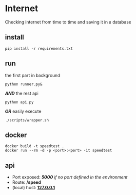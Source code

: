 # Internet
Checking internet from time to time and saving it in a database
## install
```
pip install -r requirements.txt
```
## run
the first part in background
```
python runner.py&
```
***AND*** the rest api
```
python api.py
```
***OR***
easily execute
```
./scripts/wrapper.sh
```

## docker
```
docker build -t speedtest .
docker run --rm -d -p <port>:<port> -it speedtest
```
## api

- Port exposed: ***5000*** *if no port defined in the environment*
- Route: **/speed**
- (local) host: **[127.0.0.1](http://127.0.0.1:5000/)**